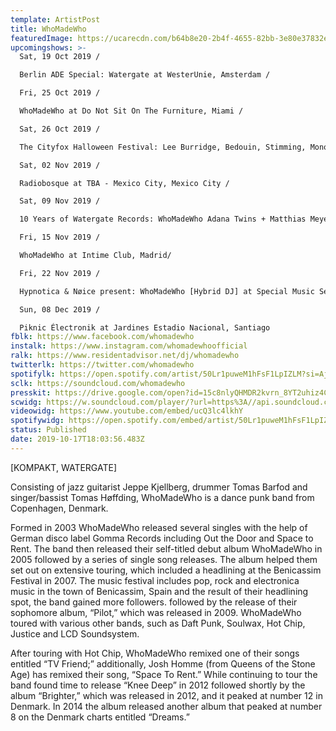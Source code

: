 ```yaml
---
template: ArtistPost
title: WhoMadeWho
featuredImage: https://ucarecdn.com/b64b8e20-2b4f-4655-82bb-3e80e37832ea/-/crop/1070x385/87,4/-/preview/
upcomingshows: >-
  Sat, 19 Oct 2019 /

  Berlin ADE Special: Watergate at WesterUnie, Amsterdam /

  Fri, 25 Oct 2019 /

  WhoMadeWho at Do Not Sit On The Furniture, Miami /

  Sat, 26 Oct 2019 /

  The Cityfox Halloween Festival: Lee Burridge, Bedouin, Stimming, Monolink & More at Avant Gardner, New York /

  Sat, 02 Nov 2019 /

  Radiobosque at TBA - Mexico City, Mexico City /

  Sat, 09 Nov 2019 /

  10 Years of Watergate Records: WhoMadeWho Adana Twins + Matthias Meyer + B.O.T at E1 London, London /

  Fri, 15 Nov 2019 /

  WhoMadeWho at Intime Club, Madrid/

  Fri, 22 Nov 2019 /

  Hypnotica & Nøice present: WhoMadeWho [Hybrid DJ] at Special Music Sessions, Moscow /

  Sun, 08 Dec 2019 /

  Piknic Électronik at Jardines Estadio Nacional, Santiago
fblk: https://www.facebook.com/whomadewho
instalk: https://www.instagram.com/whomadewhoofficial
ralk: https://www.residentadvisor.net/dj/whomadewho
twitterlk: https://twitter.com/whomadewho
spotifylk: https://open.spotify.com/artist/50Lr1puweM1hFsF1LpIZLM?si=AjtccNJZSViQDqP9ypVaMw
sclk: https://soundcloud.com/whomadewho
presskit: https://drive.google.com/open?id=15c8nlyQHMDR2kvrn_8YT2uhiz4CaB6-g
scwidg: https://w.soundcloud.com/player/?url=https%3A//api.soundcloud.com/tracks/692239942&color=%23ff5500&auto_play=false&hide_related=false&show_comments=true&show_user=true&show_reposts=false&show_teaser=true&visual=true
videowidg: https://www.youtube.com/embed/ucQ3lc4lkhY
spotifywidg: https://open.spotify.com/embed/artist/50Lr1puweM1hFsF1LpIZLM
status: Published
date: 2019-10-17T18:03:56.483Z
---
```

\[KOMPAKT, WATERGATE] 

Consisting of jazz guitarist Jeppe Kjellberg, drummer Tomas Barfod and singer/bassist Tomas Høffding, WhoMadeWho is a dance punk band from Copenhagen, Denmark.

Formed in 2003 WhoMadeWho released several singles with the help of German disco label Gomma Records including Out the Door and Space to Rent. The band then released their self-titled debut album WhoMadeWho in 2005 followed by a series of single song releases. The album helped them set out on extensive touring, which included a headlining at the Benicassim Festival in 2007. The music festival includes pop, rock and electronica music in the town of Benicassim, Spain and the result of their headlining spot, the band gained more followers. followed by the release of their sophomore album, “Pilot,” which was released in 2009. WhoMadeWho toured with various other bands, such as Daft Punk, Soulwax, Hot Chip, Justice and LCD Soundsystem.

After touring with Hot Chip, WhoMadeWho remixed one of their songs entitled “TV Friend;” additionally, Josh Homme (from Queens of the Stone Age) has remixed their song, “Space To Rent.” While continuing to tour the band found time to release “Knee Deep” in 2012 followed shortly by the album “Brighter,” which was released in 2012, and it peaked at number 12 in Denmark. In 2014 the album released another album that peaked at number 8 on the Denmark charts entitled “Dreams.”